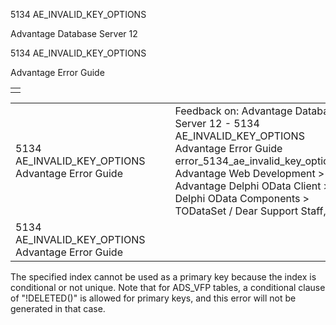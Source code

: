 5134 AE\_INVALID\_KEY\_OPTIONS




Advantage Database Server 12  

5134 AE\_INVALID\_KEY\_OPTIONS

Advantage Error Guide

|  |
| --- |
|  |

|  |  |  |  |  |
| --- | --- | --- | --- | --- |
| 5134 AE\_INVALID\_KEY\_OPTIONS  Advantage Error Guide |  |  | Feedback on: Advantage Database Server 12 - 5134 AE\_INVALID\_KEY\_OPTIONS Advantage Error Guide error\_5134\_ae\_invalid\_key\_options Advantage Web Development > Advantage Delphi OData Client > Delphi OData Components > TODataSet / Dear Support Staff, |  |
| 5134 AE\_INVALID\_KEY\_OPTIONS  Advantage Error Guide |  |  |  |  |

The specified index cannot be used as a primary key because the index is conditional or not unique. Note that for ADS\_VFP tables, a conditional clause of "!DELETED()" is allowed for primary keys, and this error will not be generated in that case.